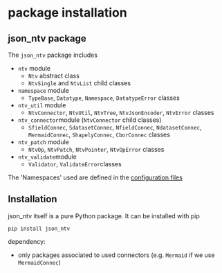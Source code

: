 # package installation

## json_ntv package

The `json_ntv` package includes

- `ntv` module
  - `Ntv` abstract class
  - `NtvSingle` and `NtvList` child classes
- `namespace` module
  - `TypeBase`, `Datatype`, `Namespace`, `DatatypeError` classes
- `ntv_util` module
  - `NtvConnector`, `NtvUtil`, `NtvTree`, `NtvJsonEncoder`, `NtvError` classes
- `ntv_connector`module (`NtvConnector` child classes)
  - `SfieldConnec`, `SdatasetConnec`, `NfieldConnec`, `NdatasetConnec`, `MermaidConnec`, `ShapelyConnec`, `CborConnec` classes
- `ntv_patch` module
  - `NtvOp`, `NtvPatch`, `NtvPointer`, `NtvOpError` classes
- `ntv_validate`module
  - `Validator`, `ValidateError`classes

The 'Namespaces' used are defined in the [configuration files](https://github.com/loco-philippe/NTV/blob/main/json_ntv/config/README.md)

## Installation

json_ntv itself is a pure Python package. It can be installed with pip

    pip install json_ntv

dependency:

- only packages associated to used connectors (e.g. `Mermaid` if we use `MermaidConnec`)